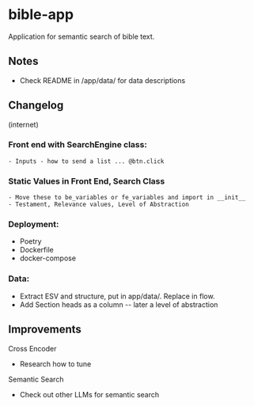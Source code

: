 # bible-app
Application for semantic search of bible text.


## Notes

- Check README in /app/data/ for data descriptions


## Changelog

(internet)
### Front end with SearchEngine class: 
    - Inputs - how to send a list ... @btn.click

### Static Values in Front End, Search Class
    - Move these to be_variables or fe_variables and import in __init__
    - Testament, Relevance values, Level of Abstraction

### Deployment:
- Poetry
- Dockerfile
- docker-compose

### Data:
- Extract ESV and structure, put in app/data/.  Replace in flow.
- Add Section heads as a column  --  later a level of abstraction


## Improvements

Cross Encoder
- Research how to tune

Semantic Search
- Check out other LLMs for semantic search
